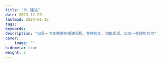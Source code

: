 ```yaml
---
title: "🏗️ 建站"
date: 2023-12-29
lastmod: 2024-01-10
tags:
keywords:
description: "记录一下本博客的搭建流程、各种优化、功能实现、以及一些踩到的坑"
cover:
    image: ""
hidemeta: true
weight: 2
---
```

